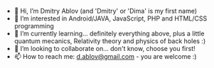 - 👋 Hi, I’m Dmitry Ablov (and 'Dmitry' or 'Dima' is my first name)
- 👀 I’m interested in Android/JAVA, JavaScript, PHP and HTML/CSS programming
- 🌱 I’m currently learning... definitely everything above, plus a little quantum mecanics, Relativity theory and physics of back holes :)
- 💞️ I’m looking to collaborate on... don't know, choose you first!
- 📫 How to reach me: d.ablov@gmail.com - you are welcome :)

<!---
ablov/ablov is a ✨ special ✨ repository because its `README.md` (this file) appears on your GitHub profile.
You can click the Preview link to take a look at your changes.
--->
